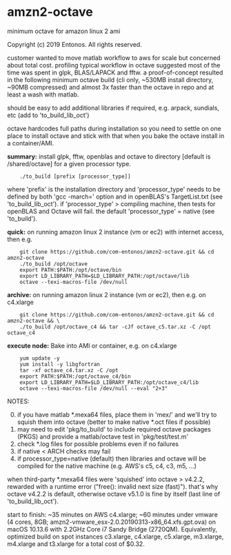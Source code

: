 # amzn2-octave
minimum octave for amazon linux 2 ami

Copyright (c) 2019 Entonos. All rights reserved.

customer wanted to move matlab workflow to aws for scale but concerned about total cost. profiling typical workflow in octave suggested most of the time was spent in glpk, BLAS/LAPACK and fftw. a proof-of-concept resulted in the following minimum octave build (cli only, ~530MB install directory, ~90MB compressed) and almost 3x faster than the octave in repo and at least a wash with matlab.

should be easy to add additional libraries if required, e.g. arpack, sundials, etc (add to 'to_build_lib_oct')

octave hardcodes full paths during installation so you need to settle on one place to install octave and stick with that when you bake the octave install in a container/AMI.

<b>summary:</b> install glpk, fftw, openblas and octave to directory [default is /shared/octave] for a given processor type. 

		./to_build [prefix [processor_type]]

where 'prefix' is the installation directory and 'processor_type' needs to be defined by both 'gcc -march=' option and in openBLAS's TargetList.txt (see 'to_build_lib_oct').
if 'processor_type' > compiling machine, then tests for openBLAS and Octave will fail. the default 'processor_type' = native (see 'to_build').


<b>quick:</b> on running amazon linux 2 instance (vm or ec2) with internet access, then e.g.
	
		git clone https://github.com/com-entonos/amzn2-octave.git && cd amzn2-octave
		./to_build /opt/octave
		export PATH:$PATH:/opt/octave/bin
		export LD_LIBRARY_PATH=$LD_LIBRARY_PATH:/opt/octave/lib
		octave --texi-macros-file /dev/null
		
		
<b>archive:</b> on running amazon linux 2 instance (vm or ec2), then e.g. on c4.xlarge
	
		git clone https://github.com/com-entonos/amzn2-octave.git && cd amzn2-octave && \
		./to_build /opt/octave_c4 && tar -cJf octave_c5.tar.xz -C /opt octave_c4

	
<b>execute node:</b> Bake into AMI or container, e.g. on c4.xlarge
	
		yum update -y
		yum install -y libgfortran
		tar -xf octave_c4.tar.xz -C /opt
		export PATH:$PATH:/opt/octave_c4/bin
		export LD_LIBRARY_PATH=$LD_LIBRARY_PATH:/opt/octave_c4/lib
		octave --texi-macros-file /dev/null --eval "2+3"


NOTES:

0) if you have matlab \*.mexa64 files, place them in 'mex/' and we'll try to squish them into octave (better to make native \*.oct files if possible)
1) may need to edit 'pkg/to_build' to include required octave packages (PKGS) and provide a matlab/octave test in 'pkg/test/test.m'
2) check \*.log files for possible problems even if no failures
3) if native < ARCH checks may fail 
4) if processor_type=native (default) then libraries and octave will be compiled for the native machine (e.g. AWS's c5, c4, c3, m5, ...)

when third-party \*.mexa64 files were 'squished' into octave > v4.2.2, rewarded with a runtime error ("free(): invalid next size (fast)"). that's why octave v4.2.2 is default, otherwise octave v5.1.0 is fine by itself (last line of 'to_build_lib_oct').

start to finish: ~35 minutes on AWS c4.xlarge; ~60 minutes under vmware (4 cores, 8GB; amzn2-vmware_esx-2.0.20190313-x86_64.xfs.gpt.ova) on macOS 10.13.6 with 2.2GHz Core i7 Sandy Bridge (2720QM). Equivalently, optimized build on spot instances c3.xlarge, c4.xlarge, c5.xlarge, m3.xlarge, m4.xlarge and t3.xlarge for a total cost of $0.32.
